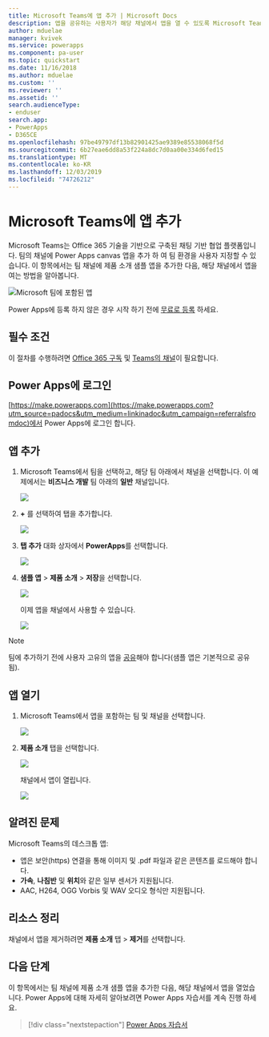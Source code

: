 ```yaml
---
title: Microsoft Teams에 앱 추가 | Microsoft Docs
description: 앱을 공유하는 사용자가 해당 채널에서 앱을 열 수 있도록 Microsoft Teams 채널에 앱을 추가하는 방법에 대해 알아봅니다.
author: mduelae
manager: kvivek
ms.service: powerapps
ms.component: pa-user
ms.topic: quickstart
ms.date: 11/16/2018
ms.author: mduelae
ms.custom: ''
ms.reviewer: ''
ms.assetid: ''
search.audienceType:
- enduser
search.app:
- PowerApps
- D365CE
ms.openlocfilehash: 97be49797df13b82901425ae9389e85538068f5d
ms.sourcegitcommit: 6b27eae6dd8a53f224a8dc7d0aa00e334d6fed15
ms.translationtype: MT
ms.contentlocale: ko-KR
ms.lasthandoff: 12/03/2019
ms.locfileid: "74726212"
---
```

# <a name="add-an-app-to-microsoft-teams"></a>Microsoft Teams에 앱 추가

Microsoft Teams는 Office 365 기술을 기반으로 구축된 채팅 기반 협업 플랫폼입니다. 팀의 채널에 Power Apps canvas 앱을 추가 하 여 팀 환경을 사용자 지정할 수 있습니다. 이 항목에서는 팀 채널에 제품 소개 샘플 앱을 추가한 다음, 해당 채널에서 앱을 여는 방법을 알아봅니다. 

![Microsoft 팀에 포함된 앱](./media/open-app-embedded-in-teams/embedded-app.png)

Power Apps에 등록 하지 않은 경우 시작 하기 전에 [무료로 등록](https://make.powerapps.com/signup?redirect=marketing&email=) 하세요.

## <a name="prerequisites"></a>필수 조건

이 절차를 수행하려면 [Office 365 구독](https://signup.microsoft.com/Signup?OfferId=467eab54-127b-42d3-b046-3844b860bebf&dl=O365_BUSINESS_PREMIUM&ali=1) 및 [Teams의 채널](https://www.youtube.com/watch?v=he2f1quaR7M)이 필요합니다.

## <a name="sign-in-to-power-apps"></a>Power Apps에 로그인

[https://make.powerapps.com](https://make.powerapps.com?utm_source=padocs&utm_medium=linkinadoc&utm_campaign=referralsfromdoc)에서 Power Apps에 로그인 합니다.

## <a name="add-an-app"></a>앱 추가

1. Microsoft Teams에서 팀을 선택하고, 해당 팀 아래에서 채널을 선택합니다. 이 예제에서는 **비즈니스 개발** 팀 아래의 **일반** 채널입니다.

    ![](./media/open-app-embedded-in-teams/teams-select-channel.png)

2. **+** 를 선택하여 탭을 추가합니다.

    ![](./media/open-app-embedded-in-teams/teams-add-tab.png)

3. **탭 추가** 대화 상자에서 **PowerApps**를 선택합니다.

    ![](./media/open-app-embedded-in-teams/add-a-tab.png)

4. **샘플 앱** > **제품 소개** > **저장**을 선택합니다.

    ![](./media/open-app-embedded-in-teams/select-an-app.png)

    이제 앱을 채널에서 사용할 수 있습니다.

    ![](./media/open-app-embedded-in-teams/app-in-channel.png)

> [!NOTE]
> 팀에 추가하기 전에 사용자 고유의 앱을 [공유](../maker/canvas-apps/share-app.md)해야 합니다(샘플 앱은 기본적으로 공유됨).

## <a name="open-an-app"></a>앱 열기

1. Microsoft Teams에서 앱을 포함하는 팀 및 채널을 선택합니다.

    ![](./media/open-app-embedded-in-teams/teams-select-channel.png)

2. **제품 소개** 탭을 선택합니다.

    ![](./media/open-app-embedded-in-teams/open-tab.png)

    채널에서 앱이 열립니다.

    ![](./media/open-app-embedded-in-teams/app-in-channel.png)

## <a name="known-issues"></a>알려진 문제

Microsoft Teams의 데스크톱 앱:

* 앱은 보안(https) 연결을 통해 이미지 및 .pdf 파일과 같은 콘텐츠를 로드해야 합니다.
* **가속**, **나침반** 및 **위치**와 같은 일부 센서가 지원됩니다.
* AAC, H264, OGG Vorbis 및 WAV 오디오 형식만 지원됩니다.

## <a name="clean-up-resources"></a>리소스 정리

채널에서 앱을 제거하려면 **제품 소개** 탭 > **제거**를 선택합니다.

## <a name="next-steps"></a>다음 단계

이 항목에서는 팀 채널에 제품 소개 샘플 앱을 추가한 다음, 해당 채널에서 앱을 열었습니다. Power Apps에 대해 자세히 알아보려면 Power Apps 자습서를 계속 진행 하세요.

> [!div class="nextstepaction"]
> [Power Apps 자습서](../maker/canvas-apps/get-started-create-from-blank.md)
